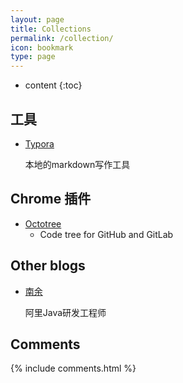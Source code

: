 ```yaml
---
layout: page
title: Collections
permalink: /collection/
icon: bookmark
type: page
---
```


* content
{:toc}

## 工具

* [Typora](https://typora.io/)

    本地的markdown写作工具


## Chrome 插件
- [Octotree](https://chrome.google.com/webstore/detail/octotree/bkhaagjahfmjljalopjnoealnfndnagc)
    - Code tree for GitHub and GitLab

## Other blogs

- [南余](https://zxcvs.com/)

  阿里Java研发工程师

## Comments

{% include comments.html %}

